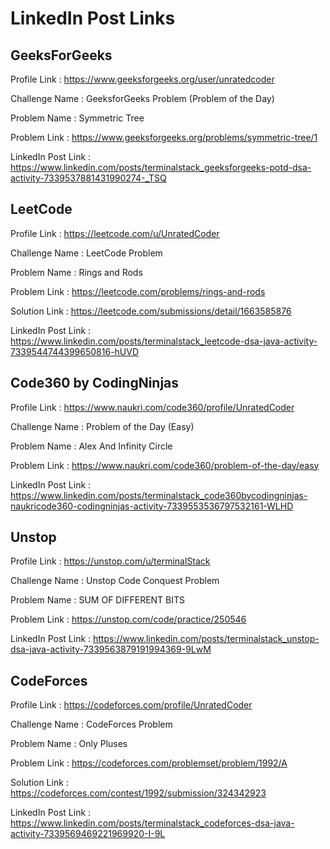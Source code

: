 # LinkedIn Post Links

## GeeksForGeeks

Profile Link : https://www.geeksforgeeks.org/user/unratedcoder

Challenge Name : GeeksforGeeks Problem (Problem of the Day)

Problem Name : Symmetric Tree

Problem Link : https://www.geeksforgeeks.org/problems/symmetric-tree/1

LinkedIn Post Link : https://www.linkedin.com/posts/terminalstack_geeksforgeeks-potd-dsa-activity-7339537881431990274-_TSQ

## LeetCode

Profile Link : https://leetcode.com/u/UnratedCoder

Challenge Name : LeetCode Problem

Problem Name : Rings and Rods

Problem Link : https://leetcode.com/problems/rings-and-rods

Solution Link : https://leetcode.com/submissions/detail/1663585876

LinkedIn Post Link : https://www.linkedin.com/posts/terminalstack_leetcode-dsa-java-activity-7339544744399650816-hUVD

## Code360 by CodingNinjas

Profile Link : https://www.naukri.com/code360/profile/UnratedCoder

Challenge Name : Problem of the Day (Easy)

Problem Name : Alex And Infinity Circle

Problem Link : https://www.naukri.com/code360/problem-of-the-day/easy

LinkedIn Post Link : https://www.linkedin.com/posts/terminalstack_code360bycodingninjas-naukricode360-codingninjas-activity-7339553536797532161-WLHD

## Unstop

Profile Link : https://unstop.com/u/terminalStack

Challenge Name : Unstop Code Conquest Problem

Problem Name : SUM OF DIFFERENT BITS

Problem Link : https://unstop.com/code/practice/250546

LinkedIn Post Link : https://www.linkedin.com/posts/terminalstack_unstop-dsa-java-activity-7339563879191994369-9LwM

## CodeForces

Profile Link : https://codeforces.com/profile/UnratedCoder

Challenge Name : CodeForces Problem

Problem Name : Only Pluses

Problem Link : https://codeforces.com/problemset/problem/1992/A

Solution Link : https://codeforces.com/contest/1992/submission/324342923

LinkedIn Post Link : https://www.linkedin.com/posts/terminalstack_codeforces-dsa-java-activity-7339569469221969920-I-9L
